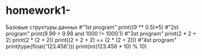 # homework1-
Базовые структуры данных 
#"1st program"
print((9 ** 0.5)*5)
#"2st program"
print(9.99 > 9.98 and 1000 != 1000.1)
#"3st program"
print(2 * 2 + 2)
print(2 * (2 + 2))
print((2 * 2 + 2) == (2 * (2 + 2)))
#"4st program"
print(type(float('123.456')))
print(int(123.456 * 10) % 10)
